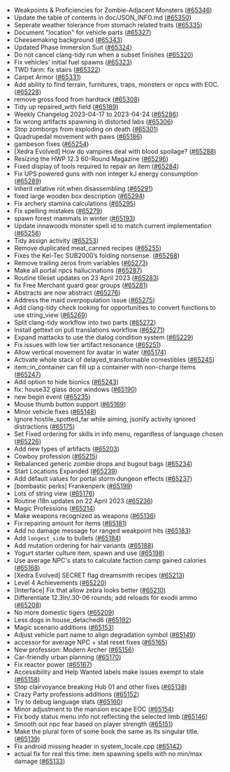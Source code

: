 * Weakpoints & Proficiencies for Zombie-Adjacent Monsters ([#65346](https://github.com/CleverRaven/Cataclysm-DDA/pull/65346))
* Update the table of contents in doc/JSON_INFO.md ([#65350](https://github.com/CleverRaven/Cataclysm-DDA/pull/65350))
* Seperate weather tolerance from stomach related traits ([#65335](https://github.com/CleverRaven/Cataclysm-DDA/pull/65335))
* Document "location" for vehicle parts ([#65327](https://github.com/CleverRaven/Cataclysm-DDA/pull/65327))
* Cheesemaking background ([#65343](https://github.com/CleverRaven/Cataclysm-DDA/pull/65343))
* Updated Phase Immersion Suit ([#65324](https://github.com/CleverRaven/Cataclysm-DDA/pull/65324))
* Do not cancel clang-tidy run when a subset finishes ([#65320](https://github.com/CleverRaven/Cataclysm-DDA/pull/65320))
* Fix vehicles' initial fuel spawns ([#65323](https://github.com/CleverRaven/Cataclysm-DDA/pull/65323))
* TWD farm: fix stairs ([#65322](https://github.com/CleverRaven/Cataclysm-DDA/pull/65322))
* Carpet Armor ([#65331](https://github.com/CleverRaven/Cataclysm-DDA/pull/65331))
* Add ability to find terrain, furnitures, traps, monsters or npcs with EOC. ([#65228](https://github.com/CleverRaven/Cataclysm-DDA/pull/65228))
* remove gross food from hardtack ([#65308](https://github.com/CleverRaven/Cataclysm-DDA/pull/65308))
* Tidy up repaired_with field ([#65189](https://github.com/CleverRaven/Cataclysm-DDA/pull/65189))
* Weekly Changelog 2023-04-17 to 2023-04-24 ([#65286](https://github.com/CleverRaven/Cataclysm-DDA/pull/65286))
* fix wrong artifacts spawning in distorted labs ([#65306](https://github.com/CleverRaven/Cataclysm-DDA/pull/65306))
* Stop zomborgs from exploding on death ([#65301](https://github.com/CleverRaven/Cataclysm-DDA/pull/65301))
* Quadrupedal movement with paws ([#65186](https://github.com/CleverRaven/Cataclysm-DDA/pull/65186))
* gambeson fixes ([#65254](https://github.com/CleverRaven/Cataclysm-DDA/pull/65254))
* [Xedra Evolved] How do vampires deal with blood spoilage? ([#65288](https://github.com/CleverRaven/Cataclysm-DDA/pull/65288))
* Resizing the HWP 12.3 60-Round Magazine ([#65296](https://github.com/CleverRaven/Cataclysm-DDA/pull/65296))
* Fixed display of tools required to repair an item ([#65284](https://github.com/CleverRaven/Cataclysm-DDA/pull/65284))
* Fix UPS powered guns with non integer kJ energy consumption ([#65289](https://github.com/CleverRaven/Cataclysm-DDA/pull/65289))
* Inherit relative rot when disassembling ([#65291](https://github.com/CleverRaven/Cataclysm-DDA/pull/65291))
* fixed large wooden box description ([#65294](https://github.com/CleverRaven/Cataclysm-DDA/pull/65294))
* Fix archery stamina calculations ([#65295](https://github.com/CleverRaven/Cataclysm-DDA/pull/65295))
* Fix spelling mistakes ([#65279](https://github.com/CleverRaven/Cataclysm-DDA/pull/65279))
* spawn forest mammals in winter ([#65193](https://github.com/CleverRaven/Cataclysm-DDA/pull/65193))
* Update innawoods monster spell id to match current implementation ([#65256](https://github.com/CleverRaven/Cataclysm-DDA/pull/65256))
* Tidy assign activity ([#65253](https://github.com/CleverRaven/Cataclysm-DDA/pull/65253))
* Remove duplicated meat_canned recipes ([#65255](https://github.com/CleverRaven/Cataclysm-DDA/pull/65255))
* Fixes the Kel-Tec SUB2000’s folding nonsense. ([#65268](https://github.com/CleverRaven/Cataclysm-DDA/pull/65268))
* Remove trailing zeros from variables ([#65273](https://github.com/CleverRaven/Cataclysm-DDA/pull/65273))
* Make all portal npcs hallucinations ([#65287](https://github.com/CleverRaven/Cataclysm-DDA/pull/65287))
* Routine tileset updates on 23 April 2023 ([#65283](https://github.com/CleverRaven/Cataclysm-DDA/pull/65283))
* fix Free Merchant guard gear groups ([#65281](https://github.com/CleverRaven/Cataclysm-DDA/pull/65281))
* Abstracts are now abstract ([#65276](https://github.com/CleverRaven/Cataclysm-DDA/pull/65276))
* Address the maid overpopulation issue ([#65275](https://github.com/CleverRaven/Cataclysm-DDA/pull/65275))
* Add clang-tidy check looking for opportunities to convert functions to use string_view ([#65269](https://github.com/CleverRaven/Cataclysm-DDA/pull/65269))
* Split clang-tidy workflow into two parts ([#65272](https://github.com/CleverRaven/Cataclysm-DDA/pull/65272))
* Install gettext on pull translations workflow ([#65271](https://github.com/CleverRaven/Cataclysm-DDA/pull/65271))
* Expand mattacks to use the dialog condition system ([#65229](https://github.com/CleverRaven/Cataclysm-DDA/pull/65229))
* Fix issues with low tier artifact resonance ([#65251](https://github.com/CleverRaven/Cataclysm-DDA/pull/65251))
* Allow vertical movement for avatar in water ([#65174](https://github.com/CleverRaven/Cataclysm-DDA/pull/65174))
* Activate whole stack of delayed_transformable comestibles ([#65245](https://github.com/CleverRaven/Cataclysm-DDA/pull/65245))
* item::in_container can fill up a container with non-charge items ([#65247](https://github.com/CleverRaven/Cataclysm-DDA/pull/65247))
* Add option to hide bionics ([#65243](https://github.com/CleverRaven/Cataclysm-DDA/pull/65243))
* fix: house32 glass door windows ([#65190](https://github.com/CleverRaven/Cataclysm-DDA/pull/65190))
* new begin event ([#65235](https://github.com/CleverRaven/Cataclysm-DDA/pull/65235))
* Mouse thumb button support ([#65169](https://github.com/CleverRaven/Cataclysm-DDA/pull/65169))
* Minor vehicle fixes ([#65148](https://github.com/CleverRaven/Cataclysm-DDA/pull/65148))
* Ignore hostile_spotted_far while aiming, jsonify activity ignored distractions ([#65175](https://github.com/CleverRaven/Cataclysm-DDA/pull/65175))
* Set Fixed ordering for skills in info menu, regardless of language chosen ([#65226](https://github.com/CleverRaven/Cataclysm-DDA/pull/65226))
* Add new types of artifacts ([#65203](https://github.com/CleverRaven/Cataclysm-DDA/pull/65203))
* Cowboy profession ([#65215](https://github.com/CleverRaven/Cataclysm-DDA/pull/65215))
* Rebalanced generic zombie drops and bugout bags ([#65234](https://github.com/CleverRaven/Cataclysm-DDA/pull/65234))
* Start Locations Expanded ([#65239](https://github.com/CleverRaven/Cataclysm-DDA/pull/65239))
* Add default values for portal storm dungeon effects ([#65237](https://github.com/CleverRaven/Cataclysm-DDA/pull/65237))
* [bombastic perks] Frankenperk ([#65199](https://github.com/CleverRaven/Cataclysm-DDA/pull/65199))
* Lots of string view ([#65176](https://github.com/CleverRaven/Cataclysm-DDA/pull/65176))
* Routine i18n updates on 22 April 2023 ([#65236](https://github.com/CleverRaven/Cataclysm-DDA/pull/65236))
* Magic Professions ([#65214](https://github.com/CleverRaven/Cataclysm-DDA/pull/65214))
* Make weapons recognized as weapons ([#65136](https://github.com/CleverRaven/Cataclysm-DDA/pull/65136))
* Fix repairing amount for items ([#65181](https://github.com/CleverRaven/Cataclysm-DDA/pull/65181))
* Add no damage message for ranged weakpoint hits ([#65183](https://github.com/CleverRaven/Cataclysm-DDA/pull/65183))
* Add `longest_side` to bullets ([#65184](https://github.com/CleverRaven/Cataclysm-DDA/pull/65184))
* Add mutation ordering for hair variants ([#65188](https://github.com/CleverRaven/Cataclysm-DDA/pull/65188))
* Yogurt starter culture item, spawn and use ([#65198](https://github.com/CleverRaven/Cataclysm-DDA/pull/65198))
* Use average NPC's stats to calculate faction camp gained calories ([#65168](https://github.com/CleverRaven/Cataclysm-DDA/pull/65168))
* [Xedra Evolved] SECRET flag dreamsmith recipes ([#65213](https://github.com/CleverRaven/Cataclysm-DDA/pull/65213))
* Level 4 Achievements ([#65220](https://github.com/CleverRaven/Cataclysm-DDA/pull/65220))
* [Interface] Fix that allow zebra looks better ([#65210](https://github.com/CleverRaven/Cataclysm-DDA/pull/65210))
* Differentiate 12.3ln/.30-06 rounds; add reloads for exodii ammo ([#65208](https://github.com/CleverRaven/Cataclysm-DDA/pull/65208))
* No more domestic tigers ([#65209](https://github.com/CleverRaven/Cataclysm-DDA/pull/65209))
* Less dogs in house_detached6 ([#65192](https://github.com/CleverRaven/Cataclysm-DDA/pull/65192))
* Magic scenario additions ([#65153](https://github.com/CleverRaven/Cataclysm-DDA/pull/65153))
* Adjust vehicle part name to align degradation symbol ([#65149](https://github.com/CleverRaven/Cataclysm-DDA/pull/65149))
* accessor for average NPC + stat reset fixes ([#65165](https://github.com/CleverRaven/Cataclysm-DDA/pull/65165))
* New profession: Modern Archer ([#65156](https://github.com/CleverRaven/Cataclysm-DDA/pull/65156))
* Car-friendly urban planning ([#65170](https://github.com/CleverRaven/Cataclysm-DDA/pull/65170))
* Fix reactor power ([#65167](https://github.com/CleverRaven/Cataclysm-DDA/pull/65167))
* Accessibility and Help Wanted labels make issues exempt to stale ([#65158](https://github.com/CleverRaven/Cataclysm-DDA/pull/65158))
* Stop clairvoyance breaking Hub 01 and other fixes ([#65138](https://github.com/CleverRaven/Cataclysm-DDA/pull/65138))
* Crazy Party professions additions ([#65152](https://github.com/CleverRaven/Cataclysm-DDA/pull/65152))
* Try to debug language stats ([#65160](https://github.com/CleverRaven/Cataclysm-DDA/pull/65160))
* Minor adjustment to the mansion escape EOC ([#65154](https://github.com/CleverRaven/Cataclysm-DDA/pull/65154))
* Fix body status menu info not reflecting the selected limb ([#65146](https://github.com/CleverRaven/Cataclysm-DDA/pull/65146))
* Smooth out npc fear based on player strength ([#65151](https://github.com/CleverRaven/Cataclysm-DDA/pull/65151))
* Make the plural form of some book the same as its singular title. ([#65139](https://github.com/CleverRaven/Cataclysm-DDA/pull/65139))
* Fix android missing header in system_locale.cpp ([#65142](https://github.com/CleverRaven/Cataclysm-DDA/pull/65142))
* actual fix for real this time: item spawning spells with no min/max damage ([#65133](https://github.com/CleverRaven/Cataclysm-DDA/pull/65133))
